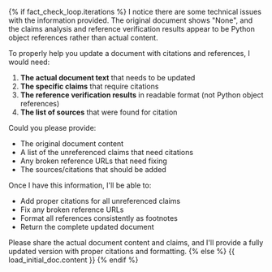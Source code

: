 {% if fact_check_loop.iterations %}
I notice there are some technical issues with the information provided. The original document shows "None", and the claims analysis and reference verification results appear to be Python object references rather than actual content.

To properly help you update a document with citations and references, I would need:

1. **The actual document text** that needs to be updated
2. **The specific claims** that require citations
3. **The reference verification results** in readable format (not Python object references)
4. **The list of sources** that were found for citation

Could you please provide:
- The original document content
- A list of the unreferenced claims that need citations
- Any broken reference URLs that need fixing
- The sources/citations that should be added

Once I have this information, I'll be able to:
- Add proper citations for all unreferenced claims
- Fix any broken reference URLs
- Format all references consistently as footnotes
- Return the complete updated document

Please share the actual document content and claims, and I'll provide a fully updated version with proper citations and formatting.
{% else %}
{{ load_initial_doc.content }}
{% endif %}
